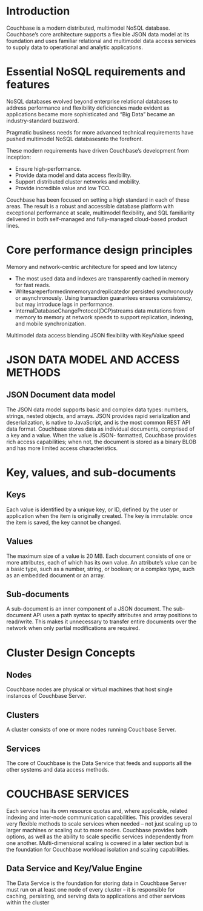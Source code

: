 # Introduction
Couchbase is a modern distributed, multimodel NoSQL database. Couchbase’s core
architecture supports a flexible JSON data model at its foundation and uses familiar
relational and multimodel data access services to supply data to operational and analytic
applications.
# Essential NoSQL requirements and features
NoSQL databases evolved beyond enterprise relational databases to address performance
and flexibility deficiencies made evident as applications became more sophisticated and “Big Data” became an industry-standard buzzword.

Pragmatic business needs for more advanced technical requirements have pushed
multimodel NoSQL databasesnto the forefront.

These modern requirements have driven Couchbase’s development from inception:
- Ensure high-performance.
- Provide data model and data access flexibility.
- Support distributed cluster networks and mobility.
- Provide incredible value and low TCO.
  
Couchbase has been focused on setting a high standard in each of these areas. The result is a robust and accessible database platform with exceptional performance at scale, multimodel flexibility, and SQL familiarity delivered in both self-managed and fully-managed cloud-based product lines.

# Core performance design principles
Memory and network-centric architecture for speed and low latency
- The most used data and indexes are transparently cached in memory for fast reads.
- Writesareperformedinmemoryandreplicatedor persisted synchronously or asynchronously.
Using transaction guarantees ensures consistency, but may introduce lags in performance.
- InternalDatabaseChangeProtocol(DCP)streams data mutations from memory to memory at
network speeds to support replication, indexing, and mobile synchronization.

Multimodel data access blending JSON flexibility with Key/Value speed

# JSON DATA MODEL AND ACCESS METHODS
## JSON Document data model
The JSON data model supports basic and complex data types: numbers, strings, nested
objects, and arrays. JSON provides rapid serialization and deserialization, is native to JavaScript, and is the most common REST API data format.
Couchbase stores data as individual documents, comprised of a key and a value. When the
value is JSON- formatted, Couchbase provides rich access capabilities; when not, the
document is stored as a binary BLOB and has more limited access characteristics.

# Key, values, and sub-documents
## Keys
Each value is identified by a unique key, or ID, defined by the user or application when the item is originally created. The key is immutable: once the item is saved, the key cannot be changed.
## Values
The maximum size of a value is 20 MB. Each document consists of one or more attributes,
each of which has its own value. An attribute’s value can be a basic type, such as a number, string, or boolean; or a complex type, such as an embedded document or an array.
## Sub-documents
A sub-document is an inner component of a JSON document. The sub-document API uses a
path syntax to specify attributes and array positions to read/write. This makes it unnecessary to transfer entire documents over the network when only partial modifications are required.

# Cluster Design Concepts
## Nodes
Couchbase nodes are physical or virtual machines that host single instances of Couchbase Server.
## Clusters
A cluster consists of one or more nodes running Couchbase Server.
## Services
The core of Couchbase is the Data Service that feeds and supports all the other systems
and data access methods.

# COUCHBASE SERVICES
Each service has its own resource quotas and, where applicable, related indexing and
inter-node communication capabilities. This provides several very flexible methods to scale services when needed – not just scaling up to larger machines or scaling out to more nodes. Couchbase provides both options, as well as the ability to scale specific services independently from one another.
Multi-dimensional scaling is covered in a later section but is the foundation for Couchbase workload isolation and scaling capabilities.
## Data Service and Key/Value Engine
The Data Service is the foundation for storing data in Couchbase Server must run on
at least one node of every cluster – it is responsible for caching, persisting, and serving data to applications and other services within the cluster